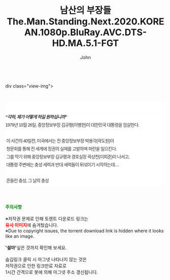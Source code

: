 ﻿---
layout: post
title:  "남산의 부장들 The.Man.Standing.Next.2020.KOREAN.1080p.BluRay.AVC.DTS-HD.MA.5.1-FGT"
author: John
categories: [ 영화 ]
tags: [  ]
image:  
description: "남산의 부장들 The.Man.Standing.Next.2020.KOREAN.1080p.BluRay.AVC.DTS-HD.MA.5.1-FGT torrent 정보 공유"
toc: true
toc_sticky: true
---

<br>
div class="view-img">
<a class="view_image" href="https://torrentmobile59.com/bbs/view_image.php?fn=%2Fdata%2Ffile%2Fmovie%2F1040166538_8LXJYtkD_b485eee0995b44c4accb4525124b1ad9dc7496d3.jpg" target="_blank"><img alt="" class="img-tag" content="https://torrentmobile59.com/data/file/movie/1040166538_8LXJYtkD_b485eee0995b44c4accb4525124b1ad9dc7496d3.jpg" itemprop="image" src="https://torrentmobile59.com/data/file/movie/1040166538_8LXJYtkD_b485eee0995b44c4accb4525124b1ad9dc7496d3.jpg"/></a></div><div class="view-content" itemprop="description">
<p><br/></p><div class="title_area" style="margin:0px 0px 9px;padding:0px;list-style:none;font-size:12px;font-family:'나눔고딕', NanumGothic, '돋움', Dotum, Helvetica, 'AppleSDGothicNeo-Medium', AppleGothic, sans-serif;height:30px;float:none;background-color:rgb(255,255,255);"><h4 class="h_story" style="margin:5px 10px 0px 0px;padding:0px;list-style:none;font-size:12px;font-family:'돋움', sans-serif;height:18px;width:49px;background:url(&quot;https://ssl.pstatic.net/static/movie/2020/10/h_tx_sp5.png&quot;) no-repeat 0px -17px;float:left;"><strong class="blind" style="margin:0px;padding:0px;list-style:none;font-size:0px;font-family:inherit;color:inherit;width:1px;height:1px;line-height:0;">줄거리</strong></h4></div><h5 class="h_tx_story" style="margin:-7px 0px 1px;padding:0px;list-style:none;font-size:14px;font-family:'나눔고딕', NanumGothic, Helvetica, sans-serif;color:rgb(51,51,51);background-image:url(&quot;https://ssl.pstatic.net/static/movie/2014/01/blank.gif&quot;);letter-spacing:-1px;line-height:25px;background-color:rgb(255,255,255);">“각하, 제가 어떻게 하길 원하십니까”</h5><p class="con_tx" style="margin-top:-1px;margin-bottom:-6px;list-style:none;font-size:14px;font-family:'나눔고딕', NanumGothic, '돋움', Dotum, Helvetica, 'AppleSDGothicNeo-Medium', AppleGothic, sans-serif;color:rgb(51,51,51);background-image:url(&quot;https://ssl.pstatic.net/static/movie/2014/01/blank.gif&quot;);letter-spacing:-1px;line-height:25px;background-color:rgb(255,255,255);">1979년 10월 26일, 중앙정보부장 김규평(이병헌)이 대한민국 대통령을 암살한다.<br style="list-style:none;font-size:12px;font-family:'돋움', sans-serif;color:rgb(0,0,0);"/> <br style="list-style:none;font-size:12px;font-family:'돋움', sans-serif;color:rgb(0,0,0);"/> 이 사건의 40일전, 미국에서는 전 중앙정보부장 박용각(곽도원)이<br style="list-style:none;font-size:12px;font-family:'돋움', sans-serif;color:rgb(0,0,0);"/> 청문회를 통해 전 세계에 정권의 실체를 고발하며 파란을 일으킨다.<br style="list-style:none;font-size:12px;font-family:'돋움', sans-serif;color:rgb(0,0,0);"/> 그를 막기 위해 중앙정보부장 김규평과 경호실장 곽상천(이희준)이 나서고,<br style="list-style:none;font-size:12px;font-family:'돋움', sans-serif;color:rgb(0,0,0);"/> 대통령 주변에는 충성 세력과 반대 세력들이 뒤섞이기 시작하는데…<br style="list-style:none;font-size:12px;font-family:'돋움', sans-serif;color:rgb(0,0,0);"/> <br style="list-style:none;font-size:12px;font-family:'돋움', sans-serif;color:rgb(0,0,0);"/> 흔들린 충성, 그 날의 총성</p> </div
    
<br><br><br>
<p data-ke-size="size16"><b><span style="color: green;">주의사항</span></b><br /><br />※저작권 문제로 인해 토렌트 다운로드 링크는<br /><b><span style="color: red;">유사 이미지</span></b>에 숨겨뒀습니다.<br />※Due to copyright issues, the torrent download link is hidden where it looks like an image.<br /><br /><b>'설마'</b>싶은 것까지 확인해 보세요.<br /><br />숨김링크 클릭 시 마그넷 나타나지 않는 것은<br />저작권으로 인한 링크만료 자료로<br />1시간 간격으로 봇에 의해 마그넷 주소 갱신됩니다.</p>
